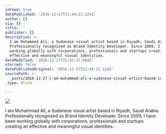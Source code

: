 ```yaml
---
inFeed: true
datePublished: '2016-12-27T21:44:21.124Z'
author: []
via: {}
title: ''
publisher: {}
description: >-
  ​I am Muhammad Ali, a Sudanese visual artist based in Riyadh, Saudi Arabia.
  Professionally recognized as Brand Identity Developer. Since 2009, I have been
  working globally with corporations, professionals and startups creating an
  effective and meaningful visual identities.
dateModified: '2016-12-27T21:43:37.084Z'
starred: false
datePublishedOriginal: '2016-12-27T21:44:21.124Z'
sourcePath: >-
  _posts/2016-12-27-i-am-muhammad-ali-a-sudanese-visual-artist-based-in-riyadh.md
_type: Blurb

---
```

![](https://the-grid-user-content.s3-us-west-2.amazonaws.com/e5b58094-6c7e-4b1e-ab40-ab68118d37b7.png)

​I am Muhammad Ali, a Sudanese visual artist based in Riyadh, Saudi Arabia. Professionally recognized as Brand Identity Developer. Since 2009, I have been working globally with corporations, professionals and startups creating an effective and meaningful visual identities.